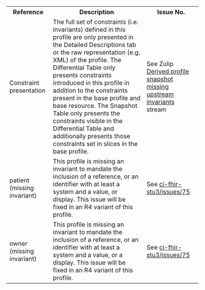 <table class="list" width="100%">
<tbody>
  <tr>
    <th>Reference</th>
    <th>Description</th>
    <th>Issue No.</th>
  </tr>
  <tr>
        <td>Constraint presentation</td>
        <td>The full set of constraints (i.e. invariants) defined in this profile are only presented in the Detailed Descriptions tab or the raw representation (e.g. XML) of the profile. The Differential Table only presents constraints introduced in this profile in addition to the constraints present in the base profile and base resource. The Snapshot Table only presents the constraints visible in the Differential Table and additionally presents those constraints set in slices in the base profile.</td>
        <td>See Zulip <a href="https://chat.fhir.org/#narrow/stream/179252-IG-creation/topic/Derived.20profile.20snapshot.20missing.20upstream.20invariants">Derived profile snapshot missing upstream invariants</a> stream</td>
  </tr>
      <tr>
        <td>patient (missing invariant)</td>
        <td>This profile is missing an invariant to mandate the inclusion of a reference, or an identifier with at least a system and a value, or display. This issue will be fixed in an R4 variant of this profile.</td>
        <td>See <a href="https://github.com/AuDigitalHealth/ci-fhir-stu3/issues/75">ci-fhir-stu3/issues/75</a></td>
  </tr>
     <tr>
        <td>owner (missing invariant)</td>
        <td>This profile is missing an invariant to mandate the inclusion of a reference, or an identifier with at least a system and a value, or a display. This issue will be fixed in an R4 variant of this profile.</td>
        <td>See <a href="https://github.com/AuDigitalHealth/ci-fhir-stu3/issues/75">ci-fhir-stu3/issues/75</a></td>
  </tr>
 
 </tbody>
</table>
